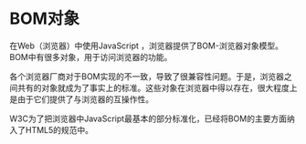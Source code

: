 # BOM对象

在Web（浏览器）中使用JavaScript ，浏览器提供了BOM-浏览器对象模型。BOM中有很多对象，用于访问浏览器的功能。

各个浏览器厂商对于BOM实现的不一致，导致了很兼容性问题。于是，浏览器之间共有的对象就成为了事实上的标准。这些对象在浏览器中得以存在，很大程度上是由于它们提供了与浏览器的互操作性。

W3C为了把浏览器中JavaScript最基本的部分标准化，已经将BOM的主要方面纳入了HTML5的规范中。